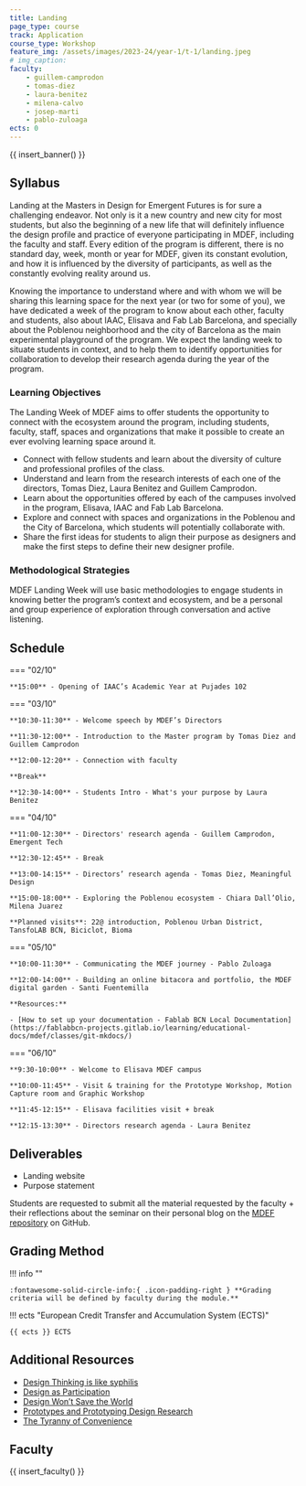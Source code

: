 ```yaml
---
title: Landing
page_type: course
track: Application
course_type: Workshop
feature_img: /assets/images/2023-24/year-1/t-1/landing.jpeg
# img_caption:
faculty:
    - guillem-camprodon
    - tomas-diez
    - laura-benitez
    - milena-calvo
    - josep-marti
    - pablo-zuloaga
ects: 0
---
```


{{ insert_banner() }}

## Syllabus

Landing at the Masters in Design for Emergent Futures is for sure a challenging endeavor. Not only is it a new country and new city for most students, but also the beginning of a new life that will definitely influence the design profile and practice of everyone participating in MDEF, including the faculty and staff. Every edition of the program is different, there is no standard day, week, month or year for MDEF, given its constant evolution, and how it is influenced by the diversity of participants, as well as the constantly evolving reality around us.

Knowing the importance to understand where and with whom we will be sharing this learning space for the next year (or two for some of you), we have dedicated a week of the program to know about each other, faculty and students, also about IAAC, Elisava and Fab Lab Barcelona, and specially about the Poblenou neighborhood and the city of Barcelona as the main experimental playground of the program. We expect the landing week to situate students in context, and to help them to identify opportunities for collaboration to develop their research agenda during the year of the program.

### Learning Objectives

The Landing Week of MDEF aims to offer students the opportunity to connect with the ecosystem around the program, including students, faculty, staff, spaces and organizations that make it possible to create an ever evolving learning space around it.

- Connect with fellow students and learn about the diversity of culture and professional profiles of the class.
- Understand and learn from the research interests of each one of the directors, Tomas Diez, Laura Benitez and Guillem Camprodon. 
- Learn about the opportunities offered by each of the campuses involved in the program, Elisava, IAAC and Fab Lab Barcelona. 
- Explore and connect with spaces and organizations in the Poblenou and the City of Barcelona, which students will potentially collaborate with. 
- Share the first ideas for students to align their purpose as designers and make the first steps to define their new designer profile.

### Methodological Strategies

MDEF Landing Week will use basic methodologies to engage students in knowing better the program’s context and ecosystem, and be a personal and group experience of exploration through conversation and active listening.

## Schedule

=== "02/10"

    **15:00** - Opening of IAAC’s Academic Year at Pujades 102

=== "03/10"

    **10:30-11:30** - Welcome speech by MDEF’s Directors

    **11:30-12:00** - Introduction to the Master program by Tomas Diez and Guillem Camprodon

    **12:00-12:20** - Connection with faculty

    **Break**

    **12:30-14:00** - Students Intro - What's your purpose by Laura Benitez


=== "04/10"

    **11:00-12:30** - Directors' research agenda - Guillem Camprodon, Emergent Tech

    **12:30-12:45** - Break

    **13:00-14:15** - Directors’ research agenda - Tomas Diez, Meaningful Design

    **15:00-18:00** - Exploring the Poblenou ecosystem - Chiara Dall’Olio, Milena Juarez

    **Planned visits**: 22@ introduction, Poblenou Urban District, TansfoLAB BCN, Biciclot, Bioma

=== "05/10"

    **10:00-11:30** - Communicating the MDEF journey - Pablo Zuloaga

    **12:00-14:00** - Building an online bitacora and portfolio, the MDEF digital garden - Santi Fuentemilla

    **Resources:**

    - [How to set up your documentation - Fablab BCN Local Documentation](https://fablabbcn-projects.gitlab.io/learning/educational-docs/mdef/classes/git-mkdocs/)


=== "06/10"

    **9:30-10:00** - Welcome to Elisava MDEF campus

    **10:00-11:45** - Visit & training for the Prototype Workshop, Motion Capture room and Graphic Workshop

    **11:45-12:15** - Elisava facilities visit + break

    **12:15-13:30** - Directors research agenda - Laura Benitez


## Deliverables

- Landing website
- Purpose statement

Students are requested to submit all the material requested by the faculty + their reflections about the seminar on their personal blog on the [MDEF repository](https://mdef.fablabbcn.org/2023-24/students/) on GitHub.

## Grading Method

!!! info ""

    :fontawesome-solid-circle-info:{ .icon-padding-right } **Grading criteria will be defined by faculty during the module.**

!!! ects "European Credit Transfer and Accumulation System (ECTS)"

    {{ ects }} ECTS

## Additional Resources

- [Design Thinking is like syphilis](https://sts-news.medium.com/design-thinking-is-kind-of-like-syphilis-its-contagious-and-rots-your-brains-842ed078af29)
- [Design as Participation](https://jods.mitpress.mit.edu/pub/design-as-participation/release/1)
- [Design Won’t Save the World](https://hairyelefante.medium.com/design-is-not-going-to-save-the-world-8985870471a5)
- [Prototypes and Prototyping Design Research](https://www.dropbox.com/s/yljt1r0n6hbu7rd/PrototypesChapterFinalDRAFT.pdf?dl=0)
- [The Tyranny of Convenience](https://www.nytimes.com/2018/02/16/opinion/sunday/tyranny-convenience.html)

## Faculty

{{ insert_faculty() }}